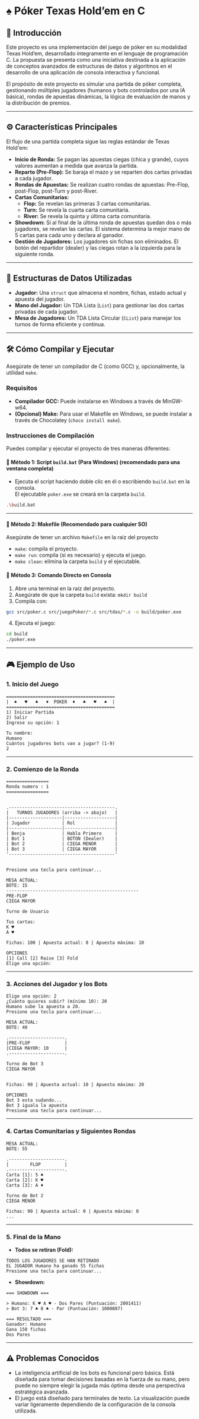 
# ♠️ Póker Texas Hold’em en C

## 📖 Introducción

Este proyecto es una implementación del juego de póker en su modalidad Texas Hold’em, desarrollado íntegramente en el lenguaje de programación C. La propuesta se presenta como una iniciativa destinada a la aplicación de conceptos avanzados de estructuras de datos y algoritmos en el desarrollo de una aplicación de consola interactiva y funcional.

El propósito de este proyecto es simular una partida de póker completa, gestionando múltiples jugadores (humanos y bots controlados por una IA básica), rondas de apuestas dinámicas, la lógica de evaluación de manos y la distribución de premios.

---

## ⚙️ Características Principales

El flujo de una partida completa sigue las reglas estándar de Texas Hold'em:

- **Inicio de Ronda:** Se pagan las apuestas ciegas (chica y grande), cuyos valores aumentan a medida que avanza la partida.
- **Reparto (Pre-Flop):** Se baraja el mazo y se reparten dos cartas privadas a cada jugador.
- **Rondas de Apuestas:** Se realizan cuatro rondas de apuestas: Pre-Flop, post-Flop, post-Turn y post-River.
- **Cartas Comunitarias:**
  - **Flop:** Se revelan las primeras 3 cartas comunitarias.
  - **Turn:** Se revela la cuarta carta comunitaria.
  - **River:** Se revela la quinta y última carta comunitaria.
- **Showdown:** Si al final de la última ronda de apuestas quedan dos o más jugadores, se revelan las cartas. El sistema determina la mejor mano de 5 cartas para cada uno y declara al ganador.
- **Gestión de Jugadores:** Los jugadores sin fichas son eliminados. El botón del repartidor (dealer) y las ciegas rotan a la izquierda para la siguiente ronda.

---

## 🧱 Estructuras de Datos Utilizadas

- **Jugador:** Una `struct` que almacena el nombre, fichas, estado actual y apuesta del jugador.
- **Mano del Jugador:** Un TDA Lista (`List`) para gestionar las dos cartas privadas de cada jugador.
- **Mesa de Jugadores:** Un TDA Lista Circular (`CList`) para manejar los turnos de forma eficiente y continua.

---

## 🛠️ Cómo Compilar y Ejecutar

Asegúrate de tener un compilador de C (como GCC) y, opcionalmente, la utilidad `make`.

### Requisitos

- **Compilador GCC:** Puede instalarse en Windows a través de MinGW-w64.
- **(Opcional) Make:** Para usar el Makefile en Windows, se puede instalar a través de Chocolatey (`choco install make`).

### Instrucciones de Compilación

Puedes compilar y ejecutar el proyecto de tres maneras diferentes:

#### 🔹 Método 1: Script `build.bat` (Para Windows) (recomendado para una ventana completa)

- Ejecuta el script haciendo doble clic en él o escribiendo `build.bat` en la consola.  
El ejecutable `poker.exe` se creará en la carpeta `build`.
```bash
.\build.bat
```

---

#### 🔹 Método 2: Makefile (Recomendado para cualquier SO)

Asegúrate de tener un archivo `Makefile` en la raíz del proyecto

- `make`: compila el proyecto.
- `make run`: compila (si es necesario) y ejecuta el juego.
- `make clean`: elimina la carpeta `build` y el ejecutable.

#### 🔹 Método 3: Comando Directo en Consola

1. Abre una terminal en la raíz del proyecto.
2. Asegúrate de que la carpeta `build` exista: `mkdir build`
3. Compila con:

```bash
gcc src/poker.c src/juegoPoker/*.c src/tdas/*.c -o build/poker.exe
```

4. Ejecuta el juego:

```bash
cd build
./poker.exe
```

---

## 🎮 Ejemplo de Uso

### 1. Inicio del Juego

```text
=========================================
|  ♠   ♥   ♣   ♦  POKER  ♦   ♣   ♥   ♠  |
=========================================
1) Iniciar Partida
2) Salir
Ingrese su opción: 1

Tu nombre:
Humano
Cuántos jugadores bots van a jugar? (1-9)
2
```

---

### 2. Comienzo de la Ronda

```text
================
Ronda numero : 1
================


.----------------------------------------.
|   TURNOS JUGADORES (arriba -> abajo)   |
|--------------------|-------------------|
| Jugador            | Rol               |
|--------------------|-------------------|
| Benja              | Habla Primero     |
| Bot 1              | BOTON (Dealer)    |
| Bot 2              | CIEGA MENOR       |
| Bot 3              | CIEGA MAYOR       |
'----------------------------------------'


Presione una tecla para continuar...
```

```text
MESA ACTUAL:
BOTE: 15
--------------------------------------------------
PRE-FLOP
CIEGA MAYOR

Turno de Usuario

Tus cartas:
K ♥
A ♥

Fichas: 100 | Apuesta actual: 0 | Apuesta máxima: 10

OPCIONES
[1] Call [2] Raise [3] Fold
Elige una opción:
```

---

### 3. Acciones del Jugador y los Bots

```text
Elige una opción: 2
¿Cuánto quieres subir? (mínimo 10): 20
Humano sube la apuesta a 20.
Presione una tecla para continuar...

MESA ACTUAL:
BOTE: 40

.---------------------.
|PRE-FLOP             |
|CIEGA MAYOR: 10      |
.---------------------.

Turno de Bot 3
CIEGA MAYOR


Fichas: 90 | Apuesta actual: 10 | Apuesta máxima: 20

OPCIONES
Bot 3 esta sudando...
Bot 3 iguala la apuesta
Presione una tecla para continuar...
```

---

### 4. Cartas Comunitarias y Siguientes Rondas

```text
MESA ACTUAL:
BOTE: 55

.---------------------.
|        FLOP         |
.---------------------.
Carta [1]: 5 ♠
Carta [2]: K ♥
Carta [3]: A ♦

Turno de Bot 2
CIEGA MENOR

Fichas: 90 | Apuesta actual: 0 | Apuesta máxima: 0
...
```

---

### 5. Final de la Mano

- **Todos se retiran (Fold):**

```text
TODOS LOS JUGADORES SE HAN RETIRADO
EL JUGADOR Humano ha ganado 55 fichas
Presione una tecla para continuar...
```

- **Showdown:**

```text
=== SHOWDOWN ===

> Humano: K ♥ A ♥ - Dos Pares (Puntuación: 2001411)
> Bot 3: 7 ♣ 8 ♣ - Par (Puntuación: 1000807)

=== RESULTADO ===
Ganador: Humano
Gana 150 fichas
Dos Pares
```

---

## ⚠️ Problemas Conocidos

- La inteligencia artificial de los bots es funcional pero básica. Está diseñada para tomar decisiones basadas en la fuerza de su mano, pero puede no siempre elegir la jugada más óptima desde una perspectiva estratégica avanzada.
- El juego está diseñado para terminales de texto. La visualización puede variar ligeramente dependiendo de la configuración de la consola utilizada.
